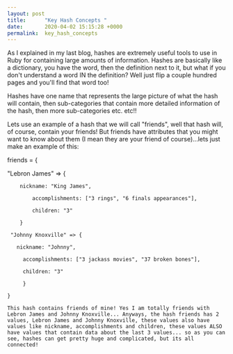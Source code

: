 ```yaml
---
layout: post
title:      "Key Hash Concepts "
date:       2020-04-02 15:15:28 +0000
permalink:  key_hash_concepts
---
```



As I explained in my last blog, hashes are extremely useful tools to use in Ruby for containing large amounts of information. Hashes are basically like a dictionary, you have the word, then the definition next to it, but what if you don't understand a word IN the definition? Well just flip a couple hundred pages and you'll find that word too! 

Hashes have one name that represents the large picture of what the hash will contain, then sub-categories that contain more detailed information of the hash, then more sub-categories etc. etc!!

Lets use an example of a hash that we will call "friends", well that hash will, of course, contain your friends! But friends have attributes that you might want to know about them (I mean they are your friend of course)...lets just make an example of this:

friends = {

   "Lebron James" => {
	 
	    nickname: "King James", 
			
			accomplishments: ["3 rings", "6 finals appearances"], 
			
			children: "3"
			
		}	
			
	 "Johnny Knoxville" => {
	 
	   nickname: "Johnny",
		 
		 accomplishments: ["3 jackass movies", "37 broken bones"],
		 
		 children: "3"
		 
		 }
		 
	}	 
	
	This hash contains friends of mine! Yes I am totally friends with Lebron James and Johnny Knoxville... Anyways, the hash friends has 2 values, Lebron James and Johnny Knoxville, these values also have values like nickname, accomplishments and children, these values ALSO have values that contain data about the last 3 values... so as you can see, hashes can get pretty huge and complicated, but its all connected! 
